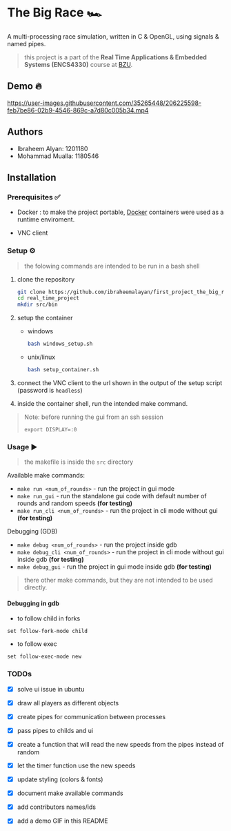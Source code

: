 # The Big Race 🏎️

A multi-processing race simulation, written in C & OpenGL, using signals & named pipes. 

> this project is a part of the **Real Time Applications & Embedded Systems (ENCS4330)** course at [BZU](https://www.birzeit.edu).

## Demo 🔥

https://user-images.githubusercontent.com/35265448/206225598-feb7be86-02b9-4546-869c-a7d80c005b34.mp4

## Authors
* Ibraheem Alyan: 1201180
* Mohammad Mualla: 1180546

## Installation

### Prerequisites ✅
* Docker : to make the project portable, [Docker](https://www.docker.com) containers were used as a runtime enviroment.

* VNC client

### Setup ⚙️

> the folowing commands are intended to be run in a bash shell

1. clone the repository
    ```bash
    git clone https://github.com/ibraheemalayan/first_project_the_big_race.git real_time_project
    cd real_time_project
    mkdir src/bin
    ```


2. setup the container
    * windows
        ```bash
        bash windows_setup.sh
        ```
    * unix/linux
        ```bash
        bash setup_container.sh
        ```
3. connect the VNC client to the url shown in the output of the setup script (password is `headless`)


4. inside the container shell, run the intended make command.


> Note: before running the gui from an ssh session
> 
> ```
> export DISPLAY=:0
> ```

### Usage ▶️

> the makefile is inside the `src` directory

Available make commands:

* `make run <num_of_rounds>` - run the project in gui mode
* `make run_gui` - run the standalone gui code with default number of rounds and random speeds **(for testing)**
* `make run_cli <num_of_rounds>` - run the project in cli mode without gui **(for testing)**

Debugging (GDB)

* `make debug <num_of_rounds>` - run the project inside gdb
* `make debug_cli <num_of_rounds>` - run the project in cli mode without gui inside gdb **(for testing)**
* `make debug_gui` - run the project in gui mode inside gdb **(for testing)**


> there other make commands, but they are not intended to be used directly.

#### Debugging in gdb

* to follow child in forks
```
set follow-fork-mode child
```


* to follow exec 
```
set follow-exec-mode new
```


### TODOs

* [X] solve ui issue in ubuntu
* [X] draw all players as different objects
* [X] create pipes for communication between processes
* [X] pass pipes to childs and ui
* [X] create a function that will read the new speeds from the pipes instead of random
* [X] let the timer function use the new speeds
* [X] update styling (colors & fonts)
* [X] document make available commands
* [X] add contributors names/ids
* [X] add a demo GIF in this README



